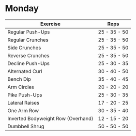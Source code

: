 # Monday

| Exercise                              | Reps         |
|---------------------------------------|--------------|
| Regular Push-Ups                      | 25 - 35 - 50 |
| Regular Crunches                      | 25 - 35 - 50 |
| Side Crunches                         | 25 - 35 - 50 |
| Reverse Crunches                      | 25 - 35 - 50 |
| Decline Push-Ups                      | 25 - 30 - 35 |
| Alternated Curl                       | 30 - 40 - 50 |
| Bench Dip                             | 35 - 40 - 45 |
| Arm Circles                           | 20 - 20 - 20 |
| Pike Push-Ups                         | 25 - 30 - 35 |
| Lateral Raises                        | 17 - 20 - 25 |
| One Arm Row                           | 30 - 35 - 40 |
| Inverted Bodyweight Row (Overhand)    | 12 - 15 - 20 |
| Dumbbell Shrug                        | 50 - 50 - 50 |
